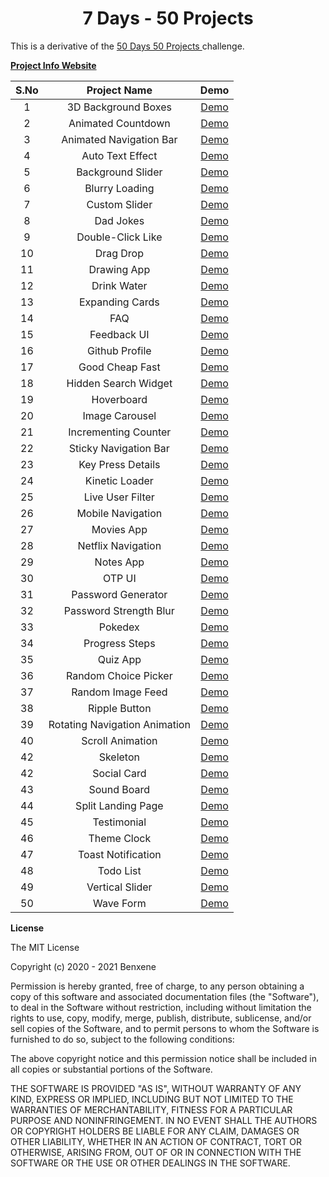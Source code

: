 <h1 align='center'>7 Days - 50 Projects</h1>

This is a derivative of the [50 Days 50 Projects ](https://50projects50days.com)challenge.

[**Project Info Website**](https://7days50projects.vercel.app)

| S.No |         Project Name          |                                   Demo                                   |
| :--: | :---------------------------: | :----------------------------------------------------------------------: |
|  1   |      3D Background Boxes      |      [Demo](https://7days50projects.vercel.app/3d-background-boxes)      |
|  2   |      Animated Countdown       |      [Demo](https://7days50projects.vercel.app/animated-countdown)       |
|  3   |    Animated Navigation Bar    |         [Demo](https://7days50projects.vercel.app/animated-nav)          |
|  4   |       Auto Text Effect        |       [Demo](https://7days50projects.vercel.app/auto-text-effect)        |
|  5   |       Background Slider       |       [Demo](https://7days50projects.vercel.app/background-slider)       |
|  6   |        Blurry Loading         |        [Demo](https://7days50projects.vercel.app/blurry-loading)         |
|  7   |         Custom Slider         |         [Demo](https://7days50projects.vercel.app/custom-slider)         |
|  8   |           Dad Jokes           |           [Demo](https://7days50projects.vercel.app/dad-jokes)           |
|  9   |       Double-Click Like       |       [Demo](https://7days50projects.vercel.app/double-click-like)       |
|  10  |           Drag Drop           |           [Demo](https://7days50projects.vercel.app/drag-drop)           |
|  11  |          Drawing App          |          [Demo](https://7days50projects.vercel.app/drawing-app)          |
|  12  |          Drink Water          |          [Demo](https://7days50projects.vercel.app/drink-water)          |
|  13  |        Expanding Cards        |        [Demo](https://7days50projects.vercel.app/expanding-cards)        |
|  14  |              FAQ              |              [Demo](https://7days50projects.vercel.app/faq)              |
|  15  |          Feedback UI          |          [Demo](https://7days50projects.vercel.app/feedback-ui)          |
|  16  |        Github Profile         |        [Demo](https://7days50projects.vercel.app/github-profile)         |
|  17  |        Good Cheap Fast        |        [Demo](https://7days50projects.vercel.app/good-cheap-fast)        |
|  18  |     Hidden Search Widget      |     [Demo](https://7days50projects.vercel.app/hidden-search-widget)      |
|  19  |          Hoverboard           |          [Demo](https://7days50projects.vercel.app/hoverboard)           |
|  20  |        Image Carousel         |        [Demo](https://7days50projects.vercel.app/image-carousel)         |
|  21  |     Incrementing Counter      |     [Demo](https://7days50projects.vercel.app/incrementing-counter)      |
|  22  |     Sticky Navigation Bar     |             [Demo](https://7days50projects.vercel.app/index)             |
|  23  |       Key Press Details       |       [Demo](https://7days50projects.vercel.app/key-press-details)       |
|  24  |        Kinetic Loader         |        [Demo](https://7days50projects.vercel.app/kinetic-loader)         |
|  25  |       Live User Filter        |       [Demo](https://7days50projects.vercel.app/live-user-filter)        |
|  26  |       Mobile Navigation       |          [Demo](https://7days50projects.vercel.app/mobile-nav)           |
|  27  |          Movies App           |          [Demo](https://7days50projects.vercel.app/movies-app)           |
|  28  |      Netflix Navigation       |          [Demo](https://7days50projects.vercel.app/netflix-nav)          |
|  29  |           Notes App           |           [Demo](https://7days50projects.vercel.app/notes-app)           |
|  30  |            OTP UI             |            [Demo](https://7days50projects.vercel.app/otp-ui)             |
|  31  |      Password Generator       |      [Demo](https://7days50projects.vercel.app/password-generator)       |
|  32  |    Password Strength Blur     |    [Demo](https://7days50projects.vercel.app/password-strength-blur)     |
|  33  |            Pokedex            |            [Demo](https://7days50projects.vercel.app/pokedex)            |
|  34  |        Progress Steps         |        [Demo](https://7days50projects.vercel.app/progress-steps)         |
|  35  |           Quiz App            |           [Demo](https://7days50projects.vercel.app/quiz-app)            |
|  36  |     Random Choice Picker      |     [Demo](https://7days50projects.vercel.app/random-choice-picker)      |
|  37  |       Random Image Feed       |       [Demo](https://7days50projects.vercel.app/random-image-feed)       |
|  38  |         Ripple Button         |         [Demo](https://7days50projects.vercel.app/ripple-button)         |
|  39  | Rotating Navigation Animation | [Demo](https://7days50projects.vercel.app/rotating-navigation-animation) |
|  40  |       Scroll Animation        |       [Demo](https://7days50projects.vercel.app/scroll-animation)        |
|  42  |           Skeleton            |           [Demo](https://7days50projects.vercel.app/skeleton)            |
|  42  |          Social Card          |          [Demo](https://7days50projects.vercel.app/social-card)          |
|  43  |          Sound Board          |          [Demo](https://7days50projects.vercel.app/sound-board)          |
|  44  |      Split Landing Page       |      [Demo](https://7days50projects.vercel.app/split-landing-page)       |
|  45  |          Testimonial          |          [Demo](https://7days50projects.vercel.app/testimonial)          |
|  46  |          Theme Clock          |          [Demo](https://7days50projects.vercel.app/theme-clock)          |
|  47  |      Toast Notification       |      [Demo](https://7days50projects.vercel.app/toast-notification)       |
|  48  |           Todo List           |           [Demo](https://7days50projects.vercel.app/todolist)            |
|  49  |        Vertical Slider        |        [Demo](https://7days50projects.vercel.app/vertical-slider)        |
|  50  |           Wave Form           |           [Demo](https://7days50projects.vercel.app/wave-form)           |

**License**

The MIT License

Copyright (c) 2020 - 2021 Benxene

Permission is hereby granted, free of charge, to any person obtaining a copy
of this software and associated documentation files (the "Software"), to deal
in the Software without restriction, including without limitation the rights
to use, copy, modify, merge, publish, distribute, sublicense, and/or sell
copies of the Software, and to permit persons to whom the Software is
furnished to do so, subject to the following conditions:

The above copyright notice and this permission notice shall be included in all
copies or substantial portions of the Software.

THE SOFTWARE IS PROVIDED "AS IS", WITHOUT WARRANTY OF ANY KIND, EXPRESS OR
IMPLIED, INCLUDING BUT NOT LIMITED TO THE WARRANTIES OF MERCHANTABILITY,
FITNESS FOR A PARTICULAR PURPOSE AND NONINFRINGEMENT. IN NO EVENT SHALL THE
AUTHORS OR COPYRIGHT HOLDERS BE LIABLE FOR ANY CLAIM, DAMAGES OR OTHER
LIABILITY, WHETHER IN AN ACTION OF CONTRACT, TORT OR OTHERWISE, ARISING FROM,
OUT OF OR IN CONNECTION WITH THE SOFTWARE OR THE USE OR OTHER DEALINGS IN THE
SOFTWARE.
